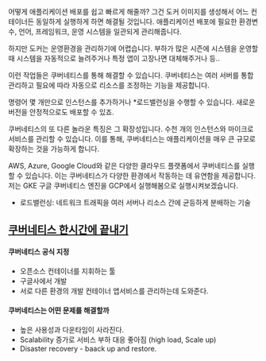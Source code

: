 어떻게 애플리케이션 배포를 쉽고 빠르게 해줄까? 그건 도커 이미지를 생성해서 어느 컨테이너든 동일하게 실행하게 하면 해결될 것입니다.
애플리케이션 배포에 필요한 환경변수, 언어, 프레임워크, 운영 시스템을 일관되게 관리해줍니다.

하지만 도커는 운영환경을 관리하기에 어렵습니다. 부하가 많은 시즌에 시스템을 운영할때 시스템을 자동적으로 늘려주거나 특정 앱이 고장나면 대체해주거나 등..

이런 작업들은 쿠버네티스를 통해 해결할 수 있습니다.
쿠버네티스는 여러 서버를 통합 관리하고 필요에 따라 자동으로 리소스를 조정하는 기능을 제공합니다.

명령어 몇 개만으로 인스턴스를 추가하거나 *로드밸런싱을 수행할 수 있습니다.
새로운 버전을 안정적으로도 배포할 수 있죠.


쿠버네티스의 또 다른 놀라운 특징은 그 확장성입니다. 수천 개의 인스턴스와 마이크로서비스를 관리할 수 있습니다. 이를 통해, 쿠버네티스는 애플리케이션을 매우 큰 규모로 확장하는 것을 가능하게 합니다.

AWS, Azure, Google Cloud와 같은 다양한 클라우드 플랫폼에서 쿠버네티스를 실행할 수 있습니다. 이는 쿠버네티스가 다양한 환경에서 작동하는 데 유연함을 제공합니다.
저는 GKE 구글 쿠버네티스 엔진을 GCP에서 실행해봄으로 실행시켜보겠습니다.


 * 로드밸런싱: 네트워크 트래픽을 여러 서버나 리소스 간에 균등하게 분배하는 기술

## [쿠버네티스 한시간에 끝내기](https://www.youtube.com/watch?v=s_o8dwzRlu4&list=PLMrkKyjG4Vpe45DDZmDVnyvk8myF8EJNq&index=1)

#### 쿠버네티스 공식 지정
- 오픈소스 컨테이너를 지휘하는 툴
- 구글사에서 개발
- 서로 다른 환경의 개발 컨테이너 앱서비스를 관리하는데 도와준다.


#### 쿠버네티스는 어떤 문제를 해결할까
- 높은 사용성과 다운타임이 사라진다.
- Scalability 증가로 서비스 부하 대응 좋아짐 (high load, Scale up)
- Disaster recovery - baack up and restore.




